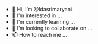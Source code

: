 - 👋 Hi, I’m @Idasrimaryani
- 👀 I’m interested in ...
- 🌱 I’m currently learning ...
- 💞️ I’m looking to collaborate on ...
- 📫 How to reach me ...

<!---
Idasrimaryani/Idasrimaryani is a ✨ special ✨ repository because its `README.md` (this file) appears on your GitHub profile.
You can click the Preview link to take a look at your changes.
--->
